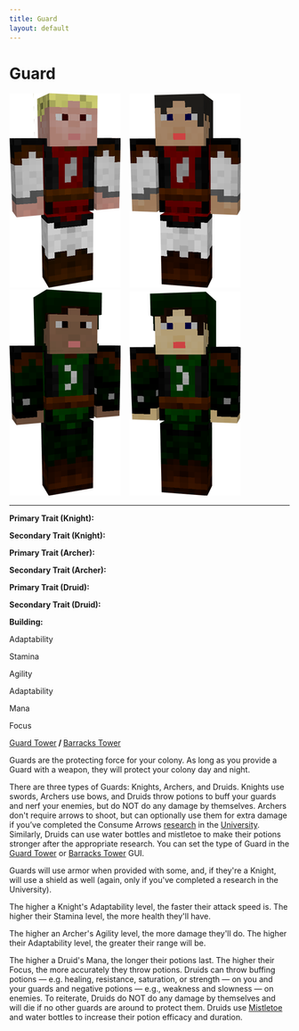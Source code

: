 ```yaml
---
title: Guard
layout: default
---
```

# Guard

<div class="infobox box text-center">
  <img src="../../assets/images/workers/knight_m.png" alt="Guard Knight Male" />&nbsp;&nbsp;&nbsp;
  <img src="../../assets/images/workers/knight_f.png" alt="Guard Knight Female" />&nbsp;&nbsp;&nbsp;<br>
  <img src="../../assets/images/workers/archer_m.png" alt="Guard Archer Male" />&nbsp;&nbsp;&nbsp;
  <img src="../../assets/images/workers/archer_f.png" alt="Guard Archer Female" />
<hr />
  <div class="row section-text text-left">
    <div class="col">
      <p><strong>Primary Trait (Knight):</strong></p>
      <p><strong>Secondary Trait (Knight):</strong></p>
      <p><strong>Primary Trait (Archer):</strong></p>
      <p><strong>Secondary Trait (Archer):</strong></p>
      <p><strong>Primary Trait (Druid):</strong></p>
      <p><strong>Secondary Trait (Druid):</strong></p>
      <p><strong>Building:</strong></p>
    </div>
    <div class="col">
      <p class="traitp">Adaptability</p>
      <p class="traits">Stamina</p>
      <p class="traitp">Agility</p>
      <p class="traits">Adaptability</p>
      <p class="traitp">Mana</p>
      <p class="traits">Focus</p>
      <p><a href="../buildings/guardtower">Guard Tower</a><b> / </b><a href="../buildings/barrackstower">Barracks Tower</a></p>
    </div>
  </div>
</div>

Guards are the protecting force for your colony. As long as you provide a Guard with a weapon, they will protect your colony day and night. 

There are three types of Guards: Knights, Archers, and Druids. Knights use swords, Archers use bows, and Druids throw potions to buff your guards and nerf your enemies, but do NOT do any damage by themselves. Archers don't require arrows to shoot, but can optionally use them for extra damage if you’ve completed the Consume Arrows [research](../../source/systems/research) in the [University](../../source/buildings/university). Similarly, Druids can use water bottles and mistletoe to make their potions stronger after the appropriate research. You can set the type of Guard in the [Guard Tower](../../source/buildings/guardtower) or [Barracks Tower](../../source/buildings/barrackstower) GUI.

Guards will use armor when provided with some, and, if they're a Knight, will use a shield as well (again, only if you've completed a research in the University).

The higher a Knight's Adaptability level, the faster their attack speed is. The higher their Stamina level, the more health they'll have.

The higher an Archer's Agility level, the more damage they'll do. The higher their Adaptability level, the greater their range will be.

The higher a Druid's Mana, the longer their potions last. The higher their Focus, the more accurately they throw potions. Druids can throw buffing potions — e.g. healing, resistance, saturation, or strength — on you and your guards and negative potions — e.g., weakness and slowness — on enemies. To reiterate, Druids do NOT do any damage by themselves and will die if no other guards are around to protect them. Druids use [Mistletoe](../../source/items/mistletoe) and water bottles to increase their potion efficacy and duration.
